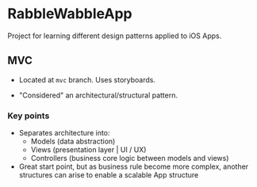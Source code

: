 # RabbleWabbleApp

Project for learning different design patterns applied to iOS Apps.

## MVC

- Located at `mvc` branch. Uses storyboards.

- "Considered" an architectural/structural pattern.

### Key points

- Separates architecture into:
  - Models (data abstraction)
  - Views (presentation layer | UI / UX)
  - Controllers (business core logic between models and views)
- Great start point, but as business rule become more complex, another structures can arise to enable
a scalable App structure

